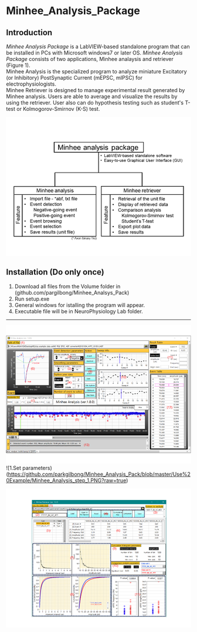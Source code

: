 # Minhee_Analysis_Package
 ## Introduction  
 *Minhee Analysis Package* is a LabVIEW-based standalone program that can be installed in PCs with Microsoft windows7 or later OS.  *Minhee Analysis Package* consists of two applications, Minhee analaysis and retriever (Figure 1).  
  Minhee Analysis is the specialized program to analyze miniature Excitatory (or Inhibitory) PostSynaptic Current (mEPSC, mIPSC) for electrophysiologists.  
  Minhee Retriever is designed to manage experimental result generated by Minhee analysis. Users are able to average and visualize the results by using the retriever. User also can do hypothesis testing such as student's T-test or Kolmogorov-Smirnov (K-S) test.  
  
![Figure 1. System overview](https://github.com/parkgilbong/Minhee_Analysis_Pack/blob/master/Minhee%20Analysis/System%20overview.PNG) 
  
 ## Installation (Do only once)  
  1. Download all files from the Volume folder in (github.com/pargilbong/Minhee_Analsys_Pack)
  2. Run setup.exe 
  3. General windows for istalling the program will appear.
  4. Executable file will be in NeuroPhysiology Lab folder.    
 *****
 ![Figure 2. GUI of Minhee analysis](https://github.com/parkgilbong/Minhee_Analysis_Pack/blob/master/Minhee%20Analysis/Screenshot%20of%20Minhee%20Analysis.png)  
![1.Set parameters) (https://github.com/parkgilbong/Minhee_Analysis_Pack/blob/master/Use%20Example/Minhee_Analysis_step_1.PNG?raw=true)

![alt text](https://github.com/parkgilbong/Minhee_Analysis_Pack/blob/master/Minhee%20Retriever/Screenshot%20of%20Minhee%20Retriever.png)
